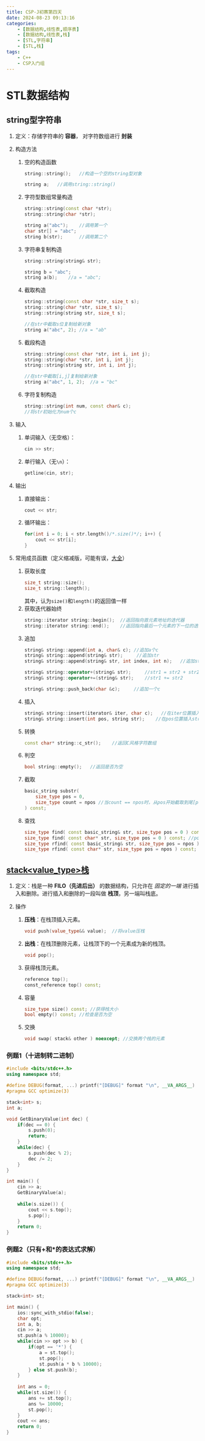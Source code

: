 ```yaml
---
title: CSP-J初赛第四天
date: 2024-08-23 09:13:16
categories:
    - [数据结构,线性表,顺序表]
    - [数据结构,线性表,栈]
    - [STL,字符串]
    - [STL,栈]
tags: 
    - C++
    - CSP入门组
---
```


# STL数据结构

## string型字符串

1. 定义：存储字符串的 __容器__， 对字符数组进行 __封装__
2. 构造方法
    
    1. 空的构造函数 
        ```c++
        string::string();   //构造一个空的string型对象

        string a;   //调用string::string()
        ```
    2. 字符型数组常量构造
        ```c++
        string::string(const char *str);
        string::string(char *str);

        string a("abc");    //调用第一个
        char str[] = "abc";
        string b(str);      //调用第二个
        ```
    3. 字符串复制构造
        ```c++
        string::string(string& str);

        string b = "abc";
        string a(b);    //a = "abc";
        ```
    4. 截取构造
        ```c++
        string::string(const char *str, size_t s);
        string::string(char *str, size_t s);
        string::string(string str, size_t s);

        //在str中截取s位复制给新对象
        string a("abc", 2); //a = "ab"
        ```
    5. 截段构造
        ```c++
        string::string(const char *str, int i, int j);
        string::string(char *str, int i, int j);
        string::string(string str, int i, int j);

        //在str中截取[i,j]复制给新对象
        string a("abc", 1, 2);  //a = "bc"
        ```
    6. 字符复制构造
        ```c++
        string::string(int num, const char& c);
        //将str初始化为num个c
        ```

3. 输入
    1. 单词输入（无空格）：
        ```c++
        cin >> str;
        ```
    2. 单行输入（无`\n`）：
        ```c++
        getline(cin, str);
        ```

4. 输出
    1. 直接输出：
        ```c++
        cout << str;
        ```
    2. 循环输出：
        ```c++
        for(int i = 0; i < str.length()/*.size()*/; i++) {
            cout << str[i];
        }
        ```
5. 常用成员函数（定义缩减版，可能有误，[大全](https://zh.cppreference.com/w/cpp/string/basic_string)）
    1. 获取长度
        ```c++
        size_t string::size();
        size_t string::length();
        ```
        其中，认为`size()`和`length()`的返回值一样
    2. 获取迭代器始终
        ```c++
        string::iterator string::begin();  //返回指向首元素地址的迭代器
        string::iterator string::end();    //返回指向最后一个元素的下一位的迭代器
        ```
    3. 追加
        ```c++
        string& string::append(int a, char& c); //追加a个c
        string& string::append(string& str);     //追加str
        string& string::append(string& str, int index, int n);   //追加str中从index开始的n个字符
        
        string& string::operator+(string& str);     //str1 = str2 + str2
        string& string::operator+=(string& str);    //str1 += str2

        string& string::push_back(char &c);     //追加一个c
        ```
    4. 插入
        ```c++
        string& string::insert(iterator& iter, char c);   //在iter位置插入c
        string& string::insert(int pos, string str);    //在pos位置插入str
        ```
    5. 转换
        ```c++
        const char* string::c_str();    //返回C风格字符数组
        ```
    6. 判空
        ```c++
        bool string::empty();   //返回是否为空
        ```
    7. 截取
        ```c++
        basic_string substr( 
            size_type pos = 0,
            size_type count = npos //当count == npos时，从pos开始截取到尾[pos,end())；当count != npos时，截取[pos, pos+count)
        ) const;
        ```
    8. 查找
        ```c++
        size_type find( const basic_string& str, size_type pos = 0 ) const; //pos=0，在[begin,end)区间找str；!=0时在[pos,end)区间找
        size_type find( const char* str, size_type pos = 0 ) const; //pos=0，在[begin,end)区间找str；!=0时在[pos,end)区间找
        size_type rfind( const basic_string& str, size_type pos = npos ) const; //同find()，但是从右往左找（rightfind）
        size_type rfind( const char* str, size_type pos = npos ) const;
        ```

## [stack<value_type>栈]()

1. 定义：栈是一种 __FILO（先进后出）__ 的数据结构，只允许在 *固定的一端* 进行插入和删除。进行插入和删除的一段叫做 __栈顶__，另一端叫栈底。

2. 操作
    1. __压栈__：在栈顶插入元素。
        ```c++
        void push(value_type&& value);  //将value压栈
        ```
    2. __出栈__：在栈顶删除元素，让栈顶下的一个元素成为新的栈顶。
        ```c++
        void pop();
        ```
    3. 获得栈顶元素。
        ```c++
        reference top();
        const_reference top() const;
        ```
    4. 容量
        ```c++
        size_type size() const; //获得栈大小
        bool empty() const; //检查是否为空
        ```
    5. 交换
        ```c++
        void swap( stack& other ) noexcept; //交换两个栈的元素
        ```

### 例题1（十进制转二进制）

```c++
#include <bits/stdc++.h>
using namespace std;

#define DEBUG(format, ...) printf("[DEBUG]" format "\n", __VA_ARGS__)
#pragma GCC optimize(3)

stack<int> s;
int a;

void GetBinaryValue(int dec) {
    if(dec == 0) {
        s.push(0);
        return;
    }
    while(dec) {
        s.push(dec % 2);
        dec /= 2;
    }
}

int main() {
	cin >> a;
    GetBinaryValue(a);
    
    while(s.size()) {
        cout << s.top();
       	s.pop();
    }
    return 0;
}
```

### 例题2（只有+和*的表达式求解）
```c++
#include <bits/stdc++.h>
using namespace std;

#define DEBUG(format, ...) printf("[DEBUG]" format "\n", __VA_ARGS__)
#pragma GCC optimize(3)

stack<int> st;

int main() {
    ios::sync_with_stdio(false);
    char opt;
    int a, b;
    cin >> a;
    st.push(a % 10000);
    while(cin >> opt >> b) {
        if(opt == '*') {
        	a = st.top();
            st.pop();
            st.push(a * b % 10000);
        } else st.push(b);
    }
        
    int ans = 0;
    while(st.size()) {
        ans += st.top();
        ans %= 10000;
        st.pop();
    }
    cout << ans;
    return 0;
}
```